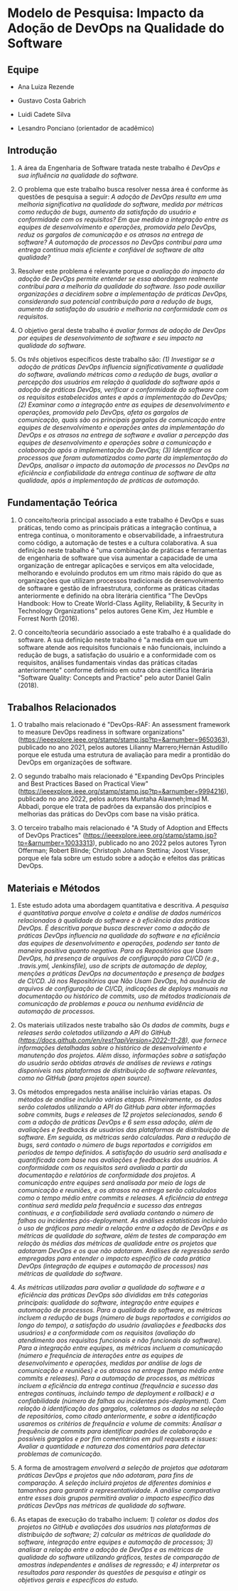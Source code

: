 # Modelo de Pesquisa: Impacto da Adoção de DevOps na Qualidade do Software

## Equipe

* Ana Luiza Rezende
* Gustavo Costa Gabrich
* Luidi Cadete Silva

* Lesandro Ponciano (orientador de acadêmico)

## Introdução

1. A área da Engenharia de Software tratada neste trabalho é _DevOps e sua influência na qualidade do software._

2. O problema que este trabalho busca resolver nessa área é conforme às questões de pesquisa a seguir: _A adoção de DevOps resulta em uma melhoria significativa na qualidade do software, medida por métricas como redução de bugs, aumento da satisfação do usuário e conformidade com os requisitos? Em que medida a integração entre as equipes de desenvolvimento e operações, promovida pelo DevOps, reduz os gargalos de comunicação e os atrasos na entrega de software? A automação de processos no DevOps contribui para uma entrega contínua mais eficiente e confiável de software de alta qualidade?_

3. Resolver este problema é relevante porque _a avaliação do impacto da adoção de DevOps permite entender se essa abordagem realmente contribui para a melhoria da qualidade do software. Isso pode auxiliar organizações a decidirem sobre a implementação de práticas DevOps, considerando sua potencial contribuição para a redução de bugs, aumento da satisfação do usuário e melhoria na conformidade com os requisitos._

4. O objetivo geral deste trabalho é _avaliar formas de adoção de DevOps por equipes de desenvolvimento de software e seu impacto na qualidade do software._

5. Os *três* objetivos específicos deste trabalho são: _(1) Investigar se a adoção de práticas DevOps influencia significativamente a qualidade do software, avaliando métricas como a redução de bugs, avaliar a percepção dos usuários em relação à qualidade do software após a adoção de práticas DevOps, verificar a conformidade do software com os requisitos estabelecidos antes e após a implementação do DevOps; (2) Examinar como a integração entre as equipes de desenvolvimento e operações, promovida pelo DevOps, afeta os gargalos de comunicação, quais são os principais gargalos de comunicação entre equipes de desenvolvimento e operações antes da implementação do DevOps e os atrasos na entrega de software e avaliar a percepção das equipes de desenvolvimento e operações sobre a comunicação e colaboração após a implementação do DevOps; (3) Identificar os processos que foram automatizados como parte da implementação do DevOps, analisar o impacto da automação de processos no DevOps na eficiência e confiabilidade da entrega contínua de software de alta qualidade, após a implementação de práticas de automação._


## Fundamentação Teórica

1. O conceito/teoria principal associado a este trabalho é DevOps e suas práticas, tendo como as principais práticas a integração contínua, a entrega contínua, o monitoramento e observabilidade, a infraestrutura como código, a automação de testes e a cultura colaborativa.  A sua definição neste trabalho é "uma combinação de práticas e ferramentas de engenharia de software que visa aumentar a capacidade de uma organização de entregar aplicações e serviços em alta velocidade, melhorando e evoluindo produtos em um ritmo mais rápido do que as organizações que utilizam processos tradicionais de desenvolvimento de software e gestão de infraestrutura, conforme as práticas citadas anteriormente e definido na obra literária científica "The DevOps Handbook: How to Create World-Class Agility, Reliability, & Security in Technology Organizations" pelos autores Gene Kim, Jez Humble e Forrest North (2016).

2. O conceito/teoria secundário associado a este trabalho é a qualidade do software. A sua definição neste trabalho é "a medida em que um software atende aos requisitos funcionais e não funcionais, incluindo a redução de bugs, a satisfação do usuário e a conformidade com os requisitos, análises fundamentais vindas das práticas citadas anteriormente" conforme definido em outra obra científica literária "Software Quality: Concepts and Practice" pelo autor Daniel Galin (2018).


## Trabalhos Relacionados

1. O trabalho mais relacionado é "DevOps-RAF: An assessment framework to measure DevOps readiness in software organizations" (https://ieeexplore.ieee.org/stamp/stamp.jsp?tp=&arnumber=9650363), publicado no ano 2021, pelos autores Lilianny Marrero;Hernán Astudillo porque ele estuda uma estrutura de avaliação para medir a prontidão do DevOps em organizações de software.

2. O segundo trabalho mais relacionado é "Expanding DevOps Principles and Best Practices Based on Practical View" (https://ieeexplore.ieee.org/stamp/stamp.jsp?tp=&arnumber=9994216), publicado no ano 2022, pelos autores Muntaha Alawneh;Imad M. Abbadi, porque ele trata de padrões da expansão dos princípios e melhorias das práticas do DevOps com base na visão prática.

3. O terceiro trabalho mais relacionado é "A Study of Adoption and Effects of DevOps Practices" (https://ieeexplore.ieee.org/stamp/stamp.jsp?tp=&arnumber=10033313), publicado no ano 2022 pelos autores Tyron Offerman; Robert Blinde; Christoph Johann Stettina; Joost Visser, porque ele fala sobre um estudo sobre a adoção e efeitos das práticas DevOps.

## Materiais e Métodos

1. Este estudo adota uma abordagem quantitativa e descritiva. _A pesquisa é quantitativa porque envolve a coleta e análise de dados numéricos relacionados à qualidade do software e à eficiência das práticas DevOps. É descritiva porque busca descrever como a adoção de práticas DevOps influencia na qualidade do software e na eficiência das equipes de desenvolvimento e operações, podendo ser tanto de maneira positiva quanto negativa. Para os Repositórios que Usam DevOps, há presença de arquivos de configuração para CI/CD (e.g., .travis.yml, Jenkinsfile), uso de scripts de automação de deploy, menções a práticas DevOps na documentação e presença de badges de CI/CD. Já nos Repositórios que Não Usam DevOps, há ausência de arquivos de configuração de CI/CD, indicações de deploys manuais na documentação ou histórico de commits, uso de métodos tradicionais de comunicação de problemas e pouca ou nenhuma evidência de automação de processos._

2. Os materiais utilizados neste trabalho são _Os dados de commits, bugs e releases serão coletados utilizando a API do GitHub (https://docs.github.com/en/rest?apiVersion=2022-11-28), que fornece informações detalhadas sobre o histórico de desenvolvimento e manutenção dos projetos. Além disso, informações sobre a satisfação do usuário serão obtidas através de análises de reviews e ratings disponíveis nas plataformas de distribuição de software relevantes, como no GitHub (para projetos open source)._

3. Os métodos empregados nesta análise incluirão várias etapas. _Os métodos de análise incluirão várias etapas. Primeiramente, os dados serão coletados utilizando a API do GitHub para obter informações sobre commits, bugs e releases de 12 projetos selecionados, sendo 6 com a adoção de práticas DevOps e 6 sem essa adoção, além de avaliações e feedbacks de usuários das plataformas de distribuição de software. Em seguida, as métricas serão calculadas. Para a redução de bugs, será contado o número de bugs reportados e corrigidos em períodos de tempo definidos. A satisfação do usuário será analisada e quantificada com base nas avaliações e feedbacks dos usuários. A conformidade com os requisitos será avaliada a partir da documentação e relatórios de conformidade dos projetos. A comunicação entre equipes será analisada por meio de logs de comunicação e reuniões, e os atrasos na entrega serão calculados como o tempo médio entre commits e releases. A eficiência da entrega contínua será medida pela frequência e sucesso das entregas contínuas, e a confiabilidade será avaliada contando o número de falhas ou incidentes pós-deployment. As análises estatísticas incluirão o uso de gráficos para medir a relação entre a adoção de DevOps e as métricas de qualidade do software, além de testes de comparação em relação às médias das métricas de qualidade entre os projetos que adotaram DevOps e os que não adotaram. Análises de regressão serão empregadas para entender o impacto específico de cada prática DevOps (integração de equipes e automação de processos) nas métricas de qualidade do software._

4.  _As métricas utilizadas para avaliar a qualidade do software e a eficiência das práticas DevOps são divididas em três categorias principais: qualidade do software, integração entre equipes e automação de processos. Para a qualidade do software, as métricas incluem a redução de bugs (número de bugs reportados e corrigidos ao longo do tempo), a satisfação do usuário (avaliações e feedbacks dos usuários) e a conformidade com os requisitos (avaliação do atendimento aos requisitos funcionais e não funcionais do software). Para a integração entre equipes, as métricas incluem a comunicação (número e frequência de interações entre as equipes de desenvolvimento e operações, medidas por análise de logs de comunicação e reuniões) e os atrasos na entrega (tempo médio entre commits e releases). Para a automação de processos, as métricas incluem a eficiência da entrega contínua (frequência e sucesso das entregas contínuas, incluindo tempo de deployment e rollback) e a confiabilidade (número de falhas ou incidentes pós-deployment). Com relação à identificação dos gargalos, coletamos os dados na seleção de repositórios, como citado anteriormente, e sobre a identificação usaremos os critérios de frequência e volume de commits: Analisar a frequência de commits para identificar padrões de colaboração e possíveis gargalos e por fim comentários em pull requests e issues: Avaliar a quantidade e natureza dos comentários para detectar problemas de comunicação._

5. A forma de amostragem _envolverá a seleção de projetos que adotaram práticas DevOps e projetos que não adotaram, para fins de comparação. A seleção incluirá projetos de diferentes domínios e tamanhos para garantir a representatividade. A análise comparativa entre esses dois grupos permitirá avaliar o impacto específico das práticas DevOps nas métricas de qualidade do software._

6. As etapas de execução do trabalho incluem: _1) coletar os dados dos projetos no GitHub e avaliações dos usuários nas plataformas de distribuição de software; 2) calcular as métricas de qualidade do software, integração entre equipes e automação de processos; 3) analisar a relação entre a adoção de DevOps e as métricas de qualidade do software utilizando gráficos, testes de comparação de amostras independentes e análises de regressão; e 4) interpretar os resultados para responder às questões de pesquisa e atingir os objetivos gerais e específicos do estudo._
